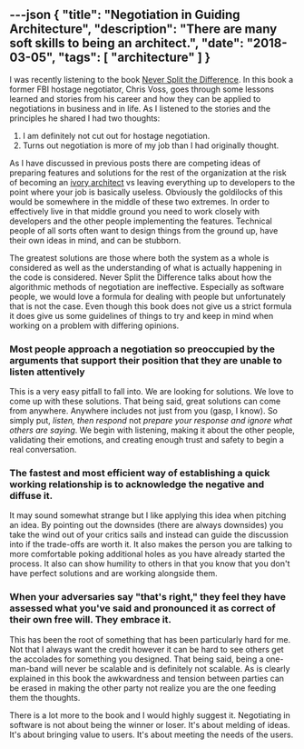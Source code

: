---json
{
  "title": "Negotiation in Guiding Architecture",
  "description": "There are many soft skills to being an architect.",
  "date": "2018-03-05",
  "tags": [
    "architecture"
  ]
}
---

I was recently listening to the book [Never Split the Difference](https://www.amazon.com/Never-Split-Difference-Negotiating-Depended-ebook/dp/B014DUR7L2). In this book a former FBI hostage negotiator, Chris Voss, goes through some lessons learned and stories from his career and how they can be applied to negotiations in business and in life. As I listened to the stories and the principles he shared I had two thoughts: 
1. I am definitely not cut out for hostage negotiation.
2. Turns out negotiation is more of my job than I had originally thought. 

As I have discussed in previous posts there are competing ideas of preparing features and solutions for the rest of the organization at the risk of becoming an [ivory architect](http://www.gitshah.com/2011/01/ivory-tower-architect.html) vs leaving everything up to developers to the point where your job is basically useless. Obviously the goldilocks of this would be somewhere in the middle of these two extremes. In order to effectively live in that middle ground you need to work closely with developers and the other people implementing the features. Technical people of all sorts often want to design things from the ground up, have their own ideas in mind, and can be stubborn. 

The greatest solutions are those where both the system as a whole is considered as well as the understanding of what is actually happening in the code is considered. Never Split the Difference talks about how the algorithmic methods of negotiation are ineffective. Especially as software people, we would love a formula for dealing with people but unfortunately that is not the case. Even though this book does not give us a strict formula it does give us some guidelines of things to try and keep in mind when working on a problem with differing opinions. 

### Most people approach a negotiation so preoccupied by the arguments that support their position that they are unable to listen attentively
This is a very easy pitfall to fall into. We are looking for solutions. We love to come up with these solutions. That being said, great solutions can come from anywhere. Anywhere includes not just from you (gasp, I know). So simply put, _listen, then respond_ not _prepare your response and ignore what others are saying_. We begin with listening, making it about the other people, validating their emotions, and creating enough trust and safety to begin a real conversation.

### The fastest and most efficient way of establishing a quick working relationship is to acknowledge the negative and diffuse it.

It may sound somewhat strange but I like applying this idea when pitching an idea. By pointing out the downsides (there are always downsides) you take the wind out of your critics sails and instead can guide the discussion into if the trade-offs are worth it. It also makes the person you are talking to more comfortable poking additional holes as you have already started the process. It also can show humility to others in that you know that you don't have perfect solutions and are working alongside them. 

### When your adversaries say "that's right," they feel they have assessed what you've said and pronounced it as correct of their own free will. They embrace it.

This has been the root of something that has been particularly hard for me. Not that I always want the credit however it can be hard to see others get the accolades for something you designed. That being said, being a one-man-band will never be scalable and is definitely not scalable. As is clearly explained in this book the awkwardness and tension between parties can be erased in making the other party not realize you are the one feeding them the thoughts.

There is a lot more to the book and I would highly suggest it. Negotiating in software is not about being the winner or loser. It's about melding of ideas. It's about bringing value to users. It's about meeting the needs of the users.